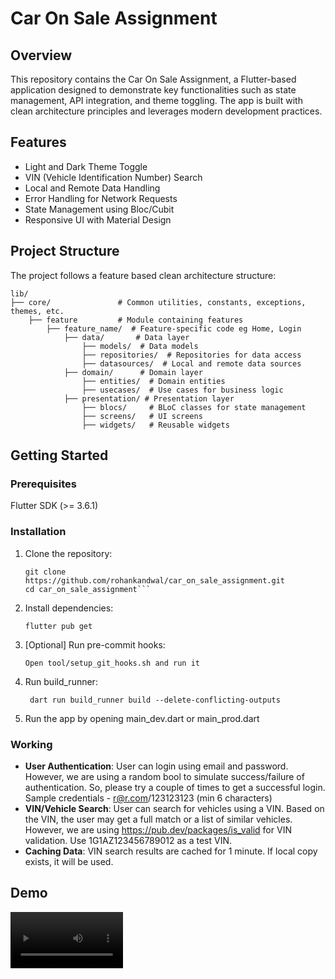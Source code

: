 # Car On Sale Assignment

## Overview
This repository contains the Car On Sale Assignment, a Flutter-based application designed to demonstrate key functionalities such as state management, API integration, and theme toggling. The app is built with clean architecture principles and leverages modern development practices.

## Features
- Light and Dark Theme Toggle
- VIN (Vehicle Identification Number) Search 
- Local and Remote Data Handling 
- Error Handling for Network Requests 
- State Management using Bloc/Cubit 
- Responsive UI with Material Design

## Project Structure
The project follows a feature based clean architecture structure:
```
lib/
├── core/               # Common utilities, constants, exceptions, themes, etc.
    ├── feature         # Module containing features
        ├── feature_name/  # Feature-specific code eg Home, Login
            ├── data/       # Data layer
                ├── models/  # Data models
                ├── repositories/  # Repositories for data access
                ├── datasources/  # Local and remote data sources
            ├── domain/      # Domain layer
                ├── entities/  # Domain entities
                ├── usecases/  # Use cases for business logic
            ├── presentation/ # Presentation layer
                ├── blocs/     # BLoC classes for state management
                ├── screens/   # UI screens
                ├── widgets/   # Reusable widgets
```

## Getting Started
### Prerequisites
Flutter SDK (>= 3.6.1)

### Installation
1. Clone the repository:
    ```
   git clone https://github.com/rohankandwal/car_on_sale_assignment.git 
   cd car_on_sale_assignment```

2. Install dependencies:
    ```
    flutter pub get
    ```
3. [Optional] Run pre-commit hooks:
   ```
   Open tool/setup_git_hooks.sh and run it
   ```
4. Run build_runner:
   ```
    dart run build_runner build --delete-conflicting-outputs 
    ```
5. Run the app by opening main_dev.dart or main_prod.dart

### Working
- **User Authentication**: User can login using email and password. However, we are using a random
bool to simulate success/failure of authentication. So, please try a couple of times to get a successful login.
Sample credentials - r@r.com/123123123 (min 6 characters)
- **VIN/Vehicle Search**: User can search for vehicles using a VIN. Based on the VIN, the user may 
get a full match or a list of similar vehicles. However, we are using https://pub.dev/packages/is_valid 
for VIN validation. Use 1G1AZ123456789012 as a test VIN.
- **Caching Data**: VIN search results are cached for 1 minute. If local copy exists, it will be used.

## Demo

<video src='recording/assignment_recording.webm' width=180/>